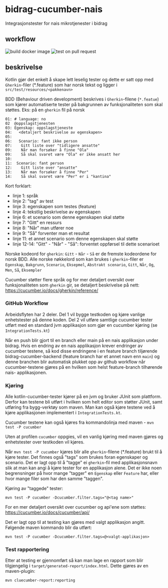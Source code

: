 # bidrag-cucumber-nais
Integrasjonstester for nais mikrotjenester i bidrag

## workflow
![build docker image](https://github.com/navikt/bidrag-cucumber-nais/workflows/build%20docker%20image/badge.svg)
![test on pull request](https://github.com/navikt/bidrag-cucumber-nais/workflows/test%20build%20on%20pull%20request/badge.svg)

## beskrivelse

Kotlin gjør det enkelt å skape lett leselig tester og dette er satt opp med `Gherkin`-filer (*.feature) som har norsk tekst og ligger i `src/test/resources/<pakkenavn>`

BDD (Behaviour driven development) beskrives i `Gherkin`-filene (`*.featue`) som kjører automatiserte tester på bakgrunnen av funksjonaliteten som skal støttes.
Eks: på en `gherkin` fil på norsk 

```
01: # language: no
02  @oppslagstjenesten
03: Egenskap: oppslagstjeneste
04:   <detaljert beskrivelse av egenskapen>
05: 
06:   Scenario: fant ikke person
07:    Gitt liste over "tidligere ansatte"
09:    Når man forsøker å finne "Ola"
09:    Så skal svaret være "Ola" er ikke ansatt her
10:
11:  Scenario: fant person
12:    Gitt liste over "ansatte"
13:    Når man forsøker å finne "Per"
14:    Så skal svaret være "Per" er i "kantina"
```

Kort forklart:
- linje 1: språk
- linje 2: "tag" av test
- linje 3: egenskapen som testes (feature)
- linje 4: tekstlig beskrivelse av egenskapen
- linje 6: et scenario som denne egenskapen skal støtte
- linje 7: "Gitt" en ressurs
- linje 8: "Når" man utfører noe
- linje 9: "Så" forventer man et resultat
- linje 11: et annet scenario som denne egenskapen skal støtte
- linje 12-14: "Gitt" - "Når" - "Så": forventet oppførsel til dette scenarioet

Norske kodeord for `gherkin`: `Gitt` - `Når` - `Så` er de fremste kodeordene for norsk BDD.
Alle norske nøkkelord som kan brukes i `gherkin`-filer er `Egenskap`, `Bakgrunn`, `Scenario`, `Eksepmel`, `Abstrakt scenario`, `Gitt`, `Når`, `Og`, `Men`, `Så`, `Eksempler`

Cucumber støtter flere språk og for mer detaljert oversikt over funksjonaliteten som `gherkin` gir, se detaljert beskrivelse på nett: 
<https://cucumber.io/docs/gherkin/reference/>

### GitHub Workflow

Arbeidsflyten har 2 deler. Del 1 vil bygge testkoden og kjøre vanlige enhetstester på denne koden. Del 2 vil utføre samtlige cucumber tester utført
med en standard jvm applikasjon som gjør en cucumber kjøring (se `IntegrationTests.kt`)

Når en push blir gjort til en branch eller main på en nais applikasjon under bidrag. Hvis en endring av en nais applikasjon krever endringer av
cucumber testene, så kod disse endringene i en feature branch tiljørende bidrag-cucumber-backend (feature branch har et annet navn enn `main`) og
denne branchen blir automatisk plukket opp av github workflow når cucumber-testene gjøres på en hvilken som helst feature-branch tilhørende nais-
applikasjonen.

### Kjøring

Alle kotlin-cucumber-tester kjører på en jvm og bruker JUnit som plattform. Derfor kan testene bli utført i hvilken som helt editor som støtter JUnit,
samt utføring fra bygg-verktøy som maven. Man kan også kjøre testene ved å kjøre applikasjonen implementert i `IntegrationTests.kt`.

Cucumber testene kan også kjøres fra kommandolinja med maven - `mvn test -P cucumber`

Uten at profilen `cucumber` oppgies, vil en vanlig kjøring med maven gjøres og enhetstester over testkoden vil kjøres.

Når `mvn test -P cucumber` kjøres blir alle `gherkin`-filene (*.feature) brukt til å kjøre tester. Det finnes også "tags" som brukes foran egenskaper
og scenario. Det er lagt opp til å "tagge" ei `gherkin`-fil med applikasjonsnavn slik at man kan angi å kjøre tester for en applikasjon alene. Det er
ikke noen begrensninger på hvor mange "tagger" en `Egenskap` eller `Feature` har, eller hvor mange filer som har den samme "taggen".

Kjøring av "taggede" tester:

```
mvn test -P cucumber -Dcucumber.filter.tags="@<tag name>"
```

For en mer detaljert oversikt over cucumber og api'ene som støttes: <https://cucumber.io/docs/cucumber/api/>  

Det er lagt opp til at testing kan gjøres med valgt applikasjon angitt. Følgende maven kommando blir da utført:

```
mvn test -P cucumber -Dcucumber.filter.tags=@<valgt-applikasjon> 
```

### Test rapportering
Etter at testing er gjennomført så kan man lage en rapport som blir tilgjengelig i `target/generated-report/index.html`. Dette gjøres av en maven-plugin:

```
mvn cluecumber-report:reporting
```
